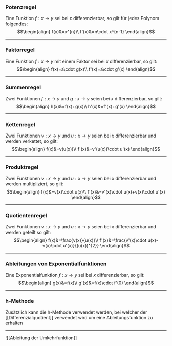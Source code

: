 ### Potenzregel
Eine Funktion $f:x\rightarrow y$ sei bei $x$ differenzierbar, so gilt für jedes Polynom folgendes:
$$\begin{align}
f(x)&=x^{n}\\
f'(x)&=n\cdot x^{n-1}
\end{align}$$

---
### Faktorregel
Eine Funktion $f:x\rightarrow y$ mit einem Faktor sei bei $x$ differenzierbar, so gilt:
$$\begin{align}
f(x)=a\cdot g(x)\\
f'(x)=a\cdot g'(x)
\end{align}$$

---
### Summenregel
Zwei Funktionen $f:x\rightarrow y$ und $g:x\rightarrow y$ seien bei $x$ differenzierbar, so gilt:
$$\begin{align}
h(x)&=f(x)+g(x)\\
h'(x)&=f'(x)+g'(x)
\end{align}$$

---
### Kettenregel
Zwei Funktionen $v:x\rightarrow y$ und $u:x\rightarrow y$ seien bei $x$ differenzierbar und werden verkettet, so gilt:
$$\begin{align}
f(x)&=v(u(x))\\
f'(x)&=v'(u(x))\cdot u'(x)
\end{align}$$

---
### Produktregel
Zwei Funktionen $v:x\rightarrow y$ und $u:x\rightarrow y$ seien bei $x$ differenzierbar und werden multipliziert, so gilt:
$$\begin{align}
f(x)&=v(x)\cdot u(x)\\
f'(x)&=v'(x)\cdot u(x)+v(x)\cdot u'(x)
\end{align}$$

---
### Quotientenregel
Zwei Funktionen $v:x\rightarrow y$ und $u:x\rightarrow y$ seien bei $x$ differenzierbar und werden geteilt so gilt:
$$\begin{align}
f(x)&=\frac{v(x)}{u(x)}\\
f'(x)&=\frac{v'(x)\cdot u(x)-v(x)\cdot u'(x)}{(u(x))^{2}}
\end{align}$$

---
### Ableitungen von Exponentialfunktionen
Eine Exponentialfunktion $f:x\rightarrow y$ sei bei $x$ differenzierbar, so gilt:
$$\begin{align}
g(x)&=f(x)\\
g'(x)&=f(x)\cdot f'(0)
\end{align}$$

---
### h-Methode
Zusätzlich kann die h-Methode verwendet werden, bei welcher der [[Differenzialquotient]] verwendet wird um eine Ableitungsfunktion zu erhalten

---
![[Ableitung der Umkehrfunktion]]
